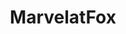 ---
title: MarvelatFox
crosslinks:
- autotldr
- xmen
- marvelstudios
- modnews
- television
- ProCSS
- livven
---